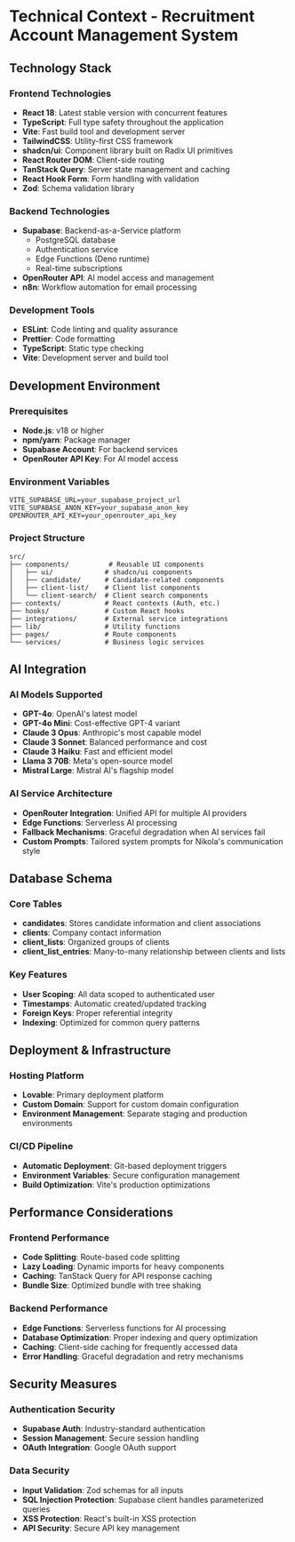 # Technical Context - Recruitment Account Management System

## Technology Stack

### Frontend Technologies
- **React 18**: Latest stable version with concurrent features
- **TypeScript**: Full type safety throughout the application
- **Vite**: Fast build tool and development server
- **TailwindCSS**: Utility-first CSS framework
- **shadcn/ui**: Component library built on Radix UI primitives
- **React Router DOM**: Client-side routing
- **TanStack Query**: Server state management and caching
- **React Hook Form**: Form handling with validation
- **Zod**: Schema validation library

### Backend Technologies
- **Supabase**: Backend-as-a-Service platform
  - PostgreSQL database
  - Authentication service
  - Edge Functions (Deno runtime)
  - Real-time subscriptions
- **OpenRouter API**: AI model access and management
- **n8n**: Workflow automation for email processing

### Development Tools
- **ESLint**: Code linting and quality assurance
- **Prettier**: Code formatting
- **TypeScript**: Static type checking
- **Vite**: Development server and build tool

## Development Environment

### Prerequisites
- **Node.js**: v18 or higher
- **npm/yarn**: Package manager
- **Supabase Account**: For backend services
- **OpenRouter API Key**: For AI model access

### Environment Variables
```env
VITE_SUPABASE_URL=your_supabase_project_url
VITE_SUPABASE_ANON_KEY=your_supabase_anon_key
OPENROUTER_API_KEY=your_openrouter_api_key
```

### Project Structure
```
src/
├── components/          # Reusable UI components
│   ├── ui/             # shadcn/ui components
│   ├── candidate/      # Candidate-related components
│   ├── client-list/    # Client list components
│   └── client-search/  # Client search components
├── contexts/           # React contexts (Auth, etc.)
├── hooks/              # Custom React hooks
├── integrations/       # External service integrations
├── lib/                # Utility functions
├── pages/              # Route components
└── services/           # Business logic services
```

## AI Integration

### AI Models Supported
- **GPT-4o**: OpenAI's latest model
- **GPT-4o Mini**: Cost-effective GPT-4 variant
- **Claude 3 Opus**: Anthropic's most capable model
- **Claude 3 Sonnet**: Balanced performance and cost
- **Claude 3 Haiku**: Fast and efficient model
- **Llama 3 70B**: Meta's open-source model
- **Mistral Large**: Mistral AI's flagship model

### AI Service Architecture
- **OpenRouter Integration**: Unified API for multiple AI providers
- **Edge Functions**: Serverless AI processing
- **Fallback Mechanisms**: Graceful degradation when AI services fail
- **Custom Prompts**: Tailored system prompts for Nikola's communication style

## Database Schema

### Core Tables
- **candidates**: Stores candidate information and client associations
- **clients**: Company contact information
- **client_lists**: Organized groups of clients
- **client_list_entries**: Many-to-many relationship between clients and lists

### Key Features
- **User Scoping**: All data scoped to authenticated user
- **Timestamps**: Automatic created/updated tracking
- **Foreign Keys**: Proper referential integrity
- **Indexing**: Optimized for common query patterns

## Deployment & Infrastructure

### Hosting Platform
- **Lovable**: Primary deployment platform
- **Custom Domain**: Support for custom domain configuration
- **Environment Management**: Separate staging and production environments

### CI/CD Pipeline
- **Automatic Deployment**: Git-based deployment triggers
- **Environment Variables**: Secure configuration management
- **Build Optimization**: Vite's production optimizations

## Performance Considerations

### Frontend Performance
- **Code Splitting**: Route-based code splitting
- **Lazy Loading**: Dynamic imports for heavy components
- **Caching**: TanStack Query for API response caching
- **Bundle Size**: Optimized bundle with tree shaking

### Backend Performance
- **Edge Functions**: Serverless functions for AI processing
- **Database Optimization**: Proper indexing and query optimization
- **Caching**: Client-side caching for frequently accessed data
- **Error Handling**: Graceful degradation and retry mechanisms

## Security Measures

### Authentication Security
- **Supabase Auth**: Industry-standard authentication
- **Session Management**: Secure session handling
- **OAuth Integration**: Google OAuth support

### Data Security
- **Input Validation**: Zod schemas for all inputs
- **SQL Injection Protection**: Supabase client handles parameterized queries
- **XSS Protection**: React's built-in XSS protection
- **API Security**: Secure API key management
